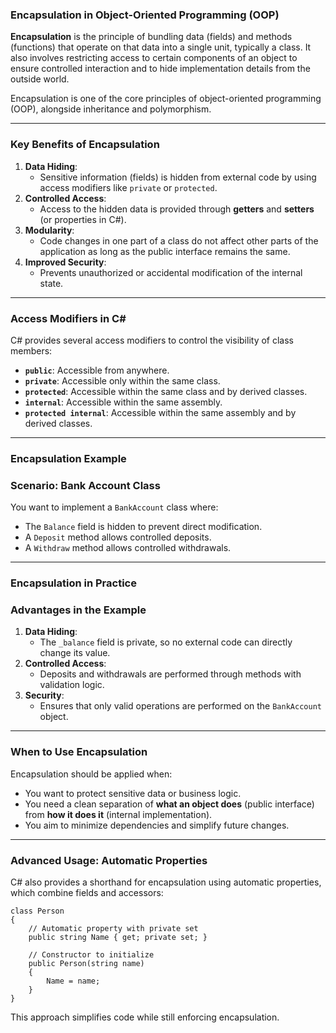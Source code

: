 ### **Encapsulation in Object-Oriented Programming (OOP)**

**Encapsulation** is the principle of bundling data (fields) and methods (functions) that operate on that data into a
single unit, typically a class. It also involves restricting access to certain components of an object to ensure
controlled interaction and to hide implementation details from the outside world.

Encapsulation is one of the core principles of object-oriented programming (OOP), alongside inheritance and
polymorphism.

* * * * *

### **Key Benefits of Encapsulation**

1. **Data Hiding**:
    - Sensitive information (fields) is hidden from external code by using access modifiers like `private` or
      `protected`.
2. **Controlled Access**:
    - Access to the hidden data is provided through **getters** and **setters** (or properties in C#).
3. **Modularity**:
    - Code changes in one part of a class do not affect other parts of the application as long as the public interface
      remains the same.
4. **Improved Security**:
    - Prevents unauthorized or accidental modification of the internal state.

* * * * *

### **Access Modifiers in C#**

C# provides several access modifiers to control the visibility of class members:

- **`public`**: Accessible from anywhere.
- **`private`**: Accessible only within the same class.
- **`protected`**: Accessible within the same class and by derived classes.
- **`internal`**: Accessible within the same assembly.
- **`protected internal`**: Accessible within the same assembly and by derived classes.

* * * * *

### **Encapsulation Example**

### **Scenario**: Bank Account Class

You want to implement a `BankAccount` class where:

- The `Balance` field is hidden to prevent direct modification.
- A `Deposit` method allows controlled deposits.
- A `Withdraw` method allows controlled withdrawals.

* * * * *

### **Encapsulation in Practice**

### **Advantages in the Example**

1. **Data Hiding**:
    - The `_balance` field is private, so no external code can directly change its value.
2. **Controlled Access**:
    - Deposits and withdrawals are performed through methods with validation logic.
3. **Security**:
    - Ensures that only valid operations are performed on the `BankAccount` object.

* * * * *

### **When to Use Encapsulation**

Encapsulation should be applied when:

- You want to protect sensitive data or business logic.
- You need a clean separation of **what an object does** (public interface) from **how it does it** (internal
  implementation).
- You aim to minimize dependencies and simplify future changes.

* * * * *

### **Advanced Usage: Automatic Properties**

C# also provides a shorthand for encapsulation using automatic properties, which combine fields and accessors:

```
class Person
{
    // Automatic property with private set
    public string Name { get; private set; }

    // Constructor to initialize
    public Person(string name)
    {
        Name = name;
    }
}

```

This approach simplifies code while still enforcing encapsulation.